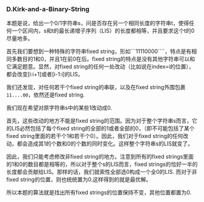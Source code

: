 ### D.Kirk-and-a-Binary-String

本题是说，给出一个0/1字符串s，问是否存在另一个相同长度的字符串t，使得任何一个区间内，s和t的最长递增子序列（LIS）的长度都相等，并且要求这个t的0尽量地多。

首先我们要想到一种特殊的字符串fixed string，形如```11110000````，特点是有相同多数目的1和0，并且1在前0在后。fixed string的特点是没有其他字符串可以和它满足题意。显然，对fixed string的任何一处改动（比如说在index=i的位置），都会改变[i:i+1]或者[i-1:i]的LIS。

我们还发现，对任何若干个fixed string的串联，以及在fixed string外围包裹```11....00```，依然还是fixed string.

我们现在希望对原字符串s中的某些1改动成0.

首先，这些改动的地方不能是fixed string的范围。因为对于整个字符串s而言，它的LIS必然包括了每个fixed string的全部的1或者全部的0，（即不可能包括了某个fixed string里面的若干个1和若干个0）。因此，我们对于fixed string的任何改动，都会造成其1的个数和0的个数的同时变化。这样整个字符串s的LIS就变了。

因此，我们只能考虑修改非fixed string的地方。注意到所有的fixed strings里面的1和0的数目都是相等的，所以对于整个s的LIS而言，fixed strings的恰好一半的长度都会贡献给LIS。那样的话，我们就索性全部选0构成一个全0的LIS. 而对于非fixed string的位置，则也统统置为0.这样得到的就是最优解。

所以本题的算法就是找出所有fixed strings的位置保持不变，其他位置都置为0.
